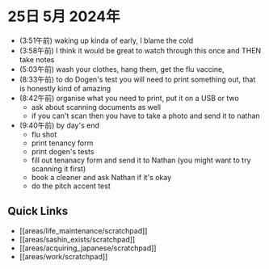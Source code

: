 # 25日 5月 2024年
- (3:51午前) waking up kinda of early, I blame the cold
- (3:58午前) I think it would be great to watch through this once and THEN take notes
- (5:03午前) wash your clothes, hang them, get the flu vaccine, 
- (8:33午前) to do Dogen's test you will need to print something out, that is honestly kind of amazing
- (8:42午前) organise what you need to print, put it on a USB or two
  - ask about scanning documents as well
  - if you can't scan then you have to take a photo and send it to nathan
- (9:40午前) by day's end
  - flu shot
  - print tenancy form
  - print dogen's tests
  - fill out tenanacy form and send it to Nathan (you might want to try scanning it first)
  - book a cleaner and ask Nathan if it's okay
  - do the pitch accent test
  




 



## Quick Links
- [[areas/life_maintenance/scratchpad]]
- [[areas/sashin_exists/scratchpad]]
- [[areas/acquiring_japanese/scratchpad]]
- [[areas/work/scratchpad]]
